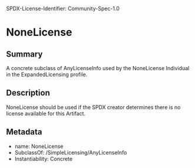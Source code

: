 SPDX-License-Identifier: Community-Spec-1.0

# NoneLicense

## Summary

A concrete subclass of AnyLicenseInfo used by the NoneLicense Individual in the ExpandedLicensing profile.


## Description

NoneLicense should be used if the SPDX creator determines there is no license available for this Artifact.

## Metadata

- name: NoneLicense
- SubclassOf: /SimpleLicensing/AnyLicenseInfo
- Instantiability: Concrete
